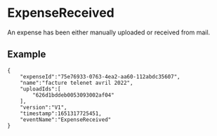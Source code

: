 # ExpenseReceived
An expense has been either manually uploaded or received from mail.

## Example

```
{
    "expenseId":"75e76933-0763-4ea2-aa60-112abdc35607",
    "name":"facture telenet avril 2022",
    "uploadIds":[
        "626d1bddeb0053093002af04"
    ],
    "version":"V1",
    "timestamp":1651317725451,
    "eventName":"ExpenseReceived"
}
```
